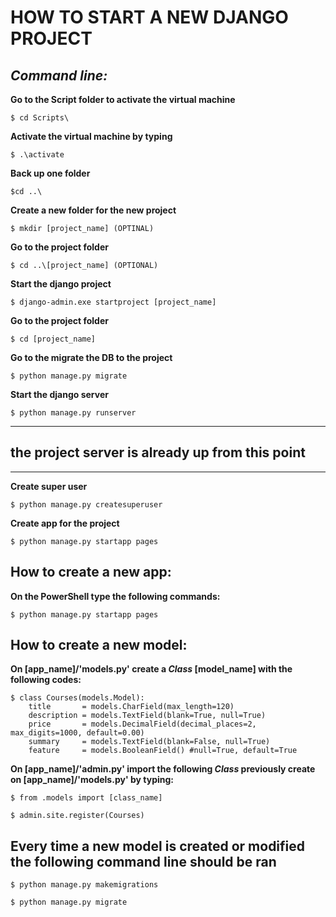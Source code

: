 # HOW TO START A NEW DJANGO PROJECT
## _Command line:_

__Go to the Script folder to activate the virtual machine__

    $ cd Scripts\
 

 __Activate the virtual machine by typing__

    $ .\activate


__Back up one folder__

    $cd ..\


__Create a new folder for the new project__

    $ mkdir [project_name] (OPTINAL)


__Go to the project folder__
    
    $ cd ..\[project_name] (OPTIONAL)


__Start the django project__

    $ django-admin.exe startproject [project_name]


__Go to the project folder__
    
    $ cd [project_name]


__Go to the migrate the DB to the project__
    
    $ python manage.py migrate


__Start the django server__

    $ python manage.py runserver

----------
## the project server is already up from this point
-----------

__Create super user__

    $ python manage.py createsuperuser


__Create app for the project__
    
    $ python manage.py startapp pages


## __How to create a new app:__

__On the PowerShell type the following commands:__

    $ python manage.py startapp pages


## __How to create a new model:__

__On [app_name]/'models.py' create a *Class* [model_name] with the following codes:__

    $ class Courses(models.Model):
        title       = models.CharField(max_length=120) 
        description = models.TextField(blank=True, null=True)
        price       = models.DecimalField(decimal_places=2, max_digits=1000, default=0.00)
        summary     = models.TextField(blank=False, null=True) 
        feature     = models.BooleanField() #null=True, default=True

__On [app_name]/'admin.py' import the following *Class* previously create on [app_name]/'models.py' by typing:__

    $ from .models import [class_name]

    $ admin.site.register(Courses)


## __Every time a new model is created or modified the following command line should be ran__

    $ python manage.py makemigrations

    $ python manage.py migrate




